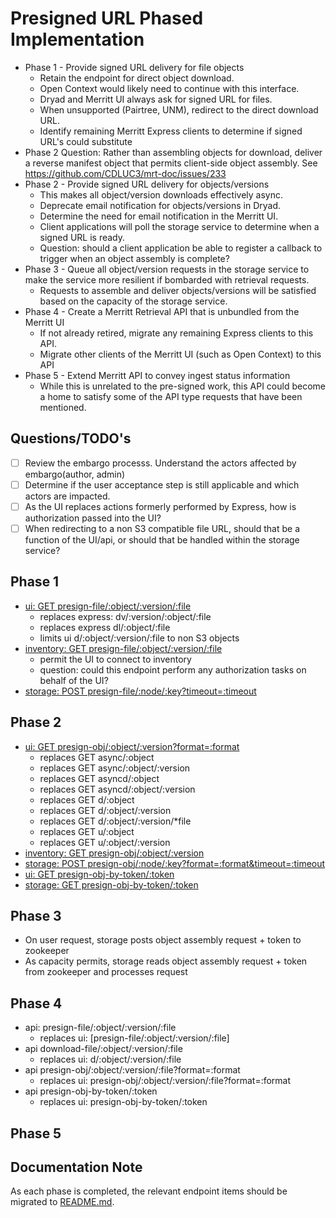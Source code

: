# Presigned URL Phased Implementation
- Phase 1 - Provide signed URL delivery for file objects
  - Retain the endpoint for direct object download.
  - Open Context would likely need to continue with this interface.
  - Dryad and Merritt UI always ask for signed URL for files.
  - When unsupported (Pairtree, UNM), redirect to the direct download URL.
  - Identify remaining Merritt Express clients to determine if signed URL's could substitute
- Phase 2 Question: Rather than assembling objects for download, deliver a reverse manifest object that permits client-side object assembly. See https://github.com/CDLUC3/mrt-doc/issues/233
- Phase 2 - Provide signed URL delivery for objects/versions
  - This makes all object/version downloads effectively async.
  - Deprecate email notification for objects/versions in Dryad.
  - Determine the need for email notification in the Merritt UI.
  - Client applications will poll the storage service to determine when a signed URL is ready.
  - Question: should a client application be able to register a callback to trigger when an object assembly is complete?
- Phase 3 - Queue all object/version requests in the storage service to make the service more resilient if bombarded with retrieval requests.
  - Requests to assemble and deliver objects/versions will be satisfied based on the capacity of the storage service.
- Phase 4 - Create a Merritt Retrieval API that is unbundled from the Merritt UI
  - If not already retired, migrate any remaining Express clients to this API.
  - Migrate other clients of the Merritt UI (such as Open Context) to this API
- Phase 5 - Extend Merritt API to convey ingest status information
  - While this is unrelated to the pre-signed work, this API could become a home to satisfy some of the API type requests that have been mentioned.

## Questions/TODO's

- [ ] Review the embargo processs.  Understand the actors affected by embargo(author, admin)
- [ ] Determine if the user acceptance step is still applicable and which actors are impacted.
- [ ] As the UI replaces actions formerly performed by Express, how is authorization passed into the UI?
- [ ] When redirecting to a non S3 compatible file URL, should that be a function of the UI/api, or should that be handled within the storage service?

## Phase 1

- [ui: GET presign-file/:object/:version/:file](ui/presign-file.md)
  - replaces express: dv/:version/:object/:file
  - replaces express dl/:object/:file
  - limits ui d/:object/:version/:file to non S3 objects
- [inventory: GET presign-file/:object/:version/:file](inventory/presign-file.md)
  - permit the UI to connect to inventory
  - question: could this endpoint perform any authorization tasks on behalf of the UI?
- [storage: POST presign-file/:node/:key?timeout=:timeout](storage/presign-file.md)

## Phase 2

- [ui: GET presign-obj/:object/:version?format=:format](ui/presign-obj.md)
  - replaces GET async/:object
  - replaces GET async/:object/:version
  - replaces GET asyncd/:object
  - replaces GET asyncd/:object/:version
  - replaces GET d/:object
  - replaces GET d/:object/:version
  - replaces GET d/:object/:version/\*file
  - replaces GET u/:object
  - replaces GET u/:object/:version
- [inventory: GET presign-obj/:object/:version](inventory/presign-obj.md)
- [storage: POST presign-obj/:node/:key?format=:format&timeout=:timeout](storage/presign-obj.md)
- [ui: GET presign-obj-by-token/:token](ui/presign-obj-by-token.md)
- [storage: GET presign-obj-by-token/:token](storage/presign-obj-by-token.md)

## Phase 3

- On user request, storage posts object assembly request + token to zookeeper
- As capacity permits, storage reads object assembly request + token from zookeeper and processes request

## Phase 4

- api: presign-file/:object/:version/:file
  - replaces ui: [presign-file/:object/:version/:file]
- api download-file/:object/:version/:file
  - replaces ui: d/:object/:version/:file  
- api presign-obj/:object/:version/:file?format=:format
  - replaces ui: presign-obj/:object/:version/:file?format=:format  
- api presign-obj-by-token/:token
  - replaces ui: presign-obj-by-token/:token

## Phase 5

## Documentation Note

As each phase is completed, the relevant endpoint items should be migrated to [README.md](README.md).  

